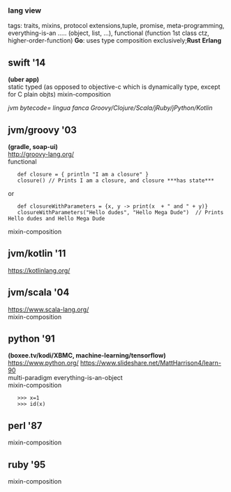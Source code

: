 
###  lang view

tags: traits, mixins, protocol extensions,tuple, promise, meta-programming, everything-is-an ..... (object, list, ...), functional (function 1st class ctz, higher-order-function)
**Go**: uses type composition exclusively;**Rust** **Erlang**

## swift '14
**(uber app)**  
static typed (as opposed to objective-c which is dynamically type, except for C plain objts)
mixin-composition   


_jvm bytecode= lingua fanca Groovy/Clojure/Scala/jRuby/jPython/Kotlin_

## jvm/groovy '03   
**(gradle, soap-ui)**  
 http://groovy-lang.org/     
 functional
~~~~ 
   def closure = { println "I am a closure" }
   closure() // Prints I am a closure, and closure ***has state***
~~~~   
or   
~~~~  
   def closureWithParameters = {x, y -> print(x  + " and " + y)}
   closureWithParameters("Hello dudes", "Hello Mega Dude")  // Prints Hello dudes and Hello Mega Dude
~~~~
mixin-composition   

## jvm/kotlin '11    
 https://kotlinlang.org/ 

## jvm/scala '04      
 https://www.scala-lang.org/   
mixin-composition   


## python '91   
**(boxee.tv/kodi/XBMC, machine-learning/tensorflow)**  
 https://www.python.org/ 
 https://www.slideshare.net/MattHarrison4/learn-90  
 multi-paradigm
 everything-is-an-object  
 mixin-composition  
~~~~
   >>> x=1 
   >>> id(x)
~~~~

## perl '87  
mixin-composition   
 
## ruby '95   
mixin-composition   






